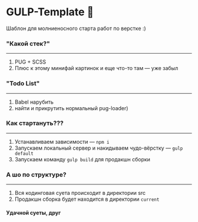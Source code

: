 # GULP-Template 🚀

Шаблон для молниеносного старта работ по верстке :)

### "Какой стек?"
---
 1) PUG + SCSS
 2) Плюс к этому минифай картинок и еще что-то там — уже забыл

### "Todo List"
---
 1) Babel нарубить
 2) найти и прикрутить нормальный pug-loader)

### Как стартануть???
---
1) Устанавливаем зависимости — `npm i`
2) Запускаем локальный сервер и накидываем чудо-вёрстку — `gulp default`
3) Запускаем команду `gulp build` для продакшн сборки

### А шо по структуре?
---
1) Вся кодинговая суета происходит в директории src
2) Продакшн сборка будет находится в директории `current`

#### Удачной суеты, друг
